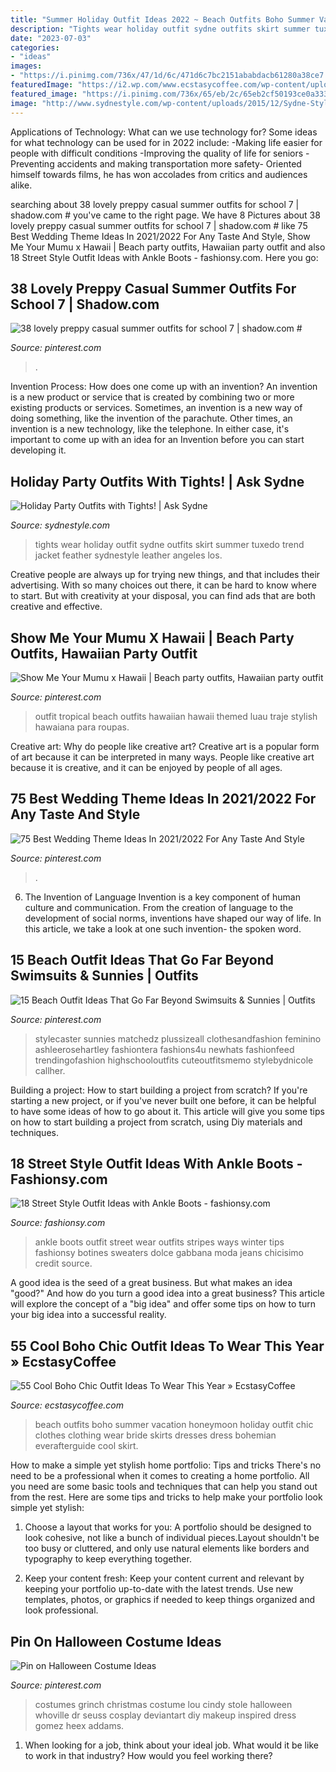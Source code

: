 ```yaml
---
title: "Summer Holiday Outfit Ideas 2022 ~ Beach Outfits Boho Summer Vacation Honeymoon Holiday Outfit Chic Clothes Clothing Wear Bride Skirts Dresses Dress Bohemian Everafterguide Cool Skirt"
description: "Tights wear holiday outfit sydne outfits skirt summer tuxedo trend jacket feather sydnestyle leather angeles los"
date: "2023-07-03"
categories:
- "ideas"
images:
- "https://i.pinimg.com/736x/47/1d/6c/471d6c7bc2151ababdacb61280a38ce7.jpg"
featuredImage: "https://i2.wp.com/www.ecstasycoffee.com/wp-content/uploads/2016/11/Beach-Outfit11.jpg?resize=640%2C960"
featured_image: "https://i.pinimg.com/736x/65/eb/2c/65eb2cf50193ce0a3335a65464c312da.jpg"
image: "http://www.sydnestyle.com/wp-content/uploads/2015/12/Sydne-Style-shows-how-to-wear-the-feather-skirt-trend-with-a-tuxedo-jacket-and-tights.jpg"
---
```



Applications of Technology: What can we use technology for?
Some ideas for what technology can be used for in 2022 include: 
-Making life easier for people with difficult conditions 
-Improving the quality of life for seniors 
-Preventing accidents and making transportation more safety- Oriented himself towards films, he has won accolades from critics and audiences alike.

	

		
searching about 38 lovely preppy casual summer outfits for school 7 | shadow.com # you've came to the right page. We have 8 Pictures about 38 lovely preppy casual summer outfits for school 7 | shadow.com # like 75 Best Wedding Theme Ideas In 2021/2022 For Any Taste And Style, Show Me Your Mumu x Hawaii | Beach party outfits, Hawaiian party outfit and also 18 Street Style Outfit Ideas with Ankle Boots - fashionsy.com. Here you go:
		
    
## 38 Lovely Preppy Casual Summer Outfits For School 7 | Shadow.com #

<img loading=lazy src="https://i.pinimg.com/736x/47/1d/6c/471d6c7bc2151ababdacb61280a38ce7.jpg" onerror="this.onerror=null;this.src='https://tse4.mm.bing.net/th?id=OIP.I6IdJLLTlQ-s4Qy1ZzbtPAHaOj&amp;pid=15.1';" alt="38 lovely preppy casual summer outfits for school 7 | shadow.com #">

_Source: pinterest.com_

>. 

	

Invention Process: How does one come up with an invention?
An invention is a new product or service that is created by combining two or more existing products or services. Sometimes, an invention is a new way of doing something, like the invention of the parachute. Other times, an invention is a new technology, like the telephone. In either case, it's important to come up with an idea for an Invention before you can start developing it.

    
## Holiday Party Outfits With Tights! | Ask Sydne

<img loading=lazy src="http://www.sydnestyle.com/wp-content/uploads/2015/12/Sydne-Style-shows-how-to-wear-the-feather-skirt-trend-with-a-tuxedo-jacket-and-tights.jpg" onerror="this.onerror=null;this.src='https://tse3.mm.bing.net/th?id=OIP.dDOEyHvhh1gZ3TQ4ykqw1QHaKE&amp;pid=15.1';" alt="Holiday Party Outfits with Tights! | Ask Sydne">

_Source: sydnestyle.com_

>tights wear holiday outfit sydne outfits skirt summer tuxedo trend jacket feather sydnestyle leather angeles los. 

	

Creative people are always up for trying new things, and that includes their advertising. With so many choices out there, it can be hard to know where to start. But with creativity at your disposal, you can find ads that are both creative and effective.

    
## Show Me Your Mumu X Hawaii | Beach Party Outfits, Hawaiian Party Outfit

<img loading=lazy src="https://i.pinimg.com/736x/65/eb/2c/65eb2cf50193ce0a3335a65464c312da.jpg" onerror="this.onerror=null;this.src='https://tse1.mm.bing.net/th?id=OIP.rUdXGAuJy2952s__PKRvfwHaLF&amp;pid=15.1';" alt="Show Me Your Mumu x Hawaii | Beach party outfits, Hawaiian party outfit">

_Source: pinterest.com_

>outfit tropical beach outfits hawaiian hawaii themed luau traje stylish hawaiana para roupas. 

	

Creative art: Why do people like creative art?
Creative art is a popular form of art because it can be interpreted in many ways. People like creative art because it is creative, and it can be enjoyed by people of all ages.

    
## 75 Best Wedding Theme Ideas In 2021/2022 For Any Taste And Style

<img loading=lazy src="https://i.pinimg.com/736x/74/72/4a/74724a4f9ae9a3b36093888217799af9.jpg" onerror="this.onerror=null;this.src='https://tse4.mm.bing.net/th?id=OIP.BICrvzwzobIOWcdV216Q0AHaJQ&amp;pid=15.1';" alt="75 Best Wedding Theme Ideas In 2021/2022 For Any Taste And Style">

_Source: pinterest.com_

>. 

	

6. The Invention of Language
Invention is a key component of human culture and communication. From the creation of language to the development of social norms, inventions have shaped our way of life. In this article, we take a look at one such invention- the spoken word.

    
## 15 Beach Outfit Ideas That Go Far Beyond Swimsuits &amp; Sunnies | Outfits

<img loading=lazy src="https://i.pinimg.com/736x/0c/6c/f3/0c6cf3d553bde7a549f07ca5d0a6b9af.jpg" onerror="this.onerror=null;this.src='https://tse4.mm.bing.net/th?id=OIP.vHRZZ4MByrckGR3VvOpagQHaLG&amp;pid=15.1';" alt="15 Beach Outfit Ideas That Go Far Beyond Swimsuits &amp; Sunnies | Outfits">

_Source: pinterest.com_

>stylecaster sunnies matchedz plussizeall clothesandfashion feminino ashleerosehartley fashiontera fashions4u newhats fashionfeed trendingofashion highschooloutfits cuteoutfitsmemo stylebydnicole callher. 

	

Building a project: How to start building a project from scratch?
If you're starting a new project, or if you've never built one before, it can be helpful to have some ideas of how to go about it. This article will give you some tips on how to start building a project from scratch, using Diy materials and techniques.

    
## 18 Street Style Outfit Ideas With Ankle Boots - Fashionsy.com

<img loading=lazy src="http://fashionsy.com/wp-content/uploads/2013/11/dolce-gabbana-fashion-brands-white-dark-blue-sweaterslook-main-single-630x924.jpg" onerror="this.onerror=null;this.src='https://tse2.mm.bing.net/th?id=OIP.LoG_6fBKBqLBWV-sLU3w2gHaK3&amp;pid=15.1';" alt="18 Street Style Outfit Ideas with Ankle Boots - fashionsy.com">

_Source: fashionsy.com_

>ankle boots outfit street wear outfits stripes ways winter tips fashionsy botines sweaters dolce gabbana moda jeans chicisimo credit source. 

	

A good idea is the seed of a great business. But what makes an idea "good?" And how do you turn a good idea into a great business? This article will explore the concept of a "big idea" and offer some tips on how to turn your big idea into a successful reality.

    
## 55 Cool Boho Chic Outfit Ideas To Wear This Year » EcstasyCoffee

<img loading=lazy src="https://i2.wp.com/www.ecstasycoffee.com/wp-content/uploads/2016/11/Beach-Outfit11.jpg?resize=640%2C960" onerror="this.onerror=null;this.src='https://tse1.mm.bing.net/th?id=OIP.kvsS0A5qQJTay968-WJn3QHaLH&amp;pid=15.1';" alt="55 Cool Boho Chic Outfit Ideas To Wear This Year » EcstasyCoffee">

_Source: ecstasycoffee.com_

>beach outfits boho summer vacation honeymoon holiday outfit chic clothes clothing wear bride skirts dresses dress bohemian everafterguide cool skirt. 

	

How to make a simple yet stylish home portfolio: Tips and tricks
There's no need to be a professional when it comes to creating a home portfolio. All you need are some basic tools and techniques that can help you stand out from the rest. Here are some tips and tricks to help make your portfolio look simple yet stylish:
1. Choose a layout that works for you: A portfolio should be designed to look cohesive, not like a bunch of individual pieces.Layout shouldn't be too busy or cluttered, and only use natural elements like borders and typography to keep everything together.

2. Keep your content fresh: Keep your content current and relevant by keeping your portfolio up-to-date with the latest trends. Use new templates, photos, or graphics if needed to keep things organized and look professional.


    
## Pin On Halloween Costume Ideas

<img loading=lazy src="https://i.pinimg.com/736x/8e/e1/e7/8ee1e7663dbb040aab813696e1885f7b--the-grinch-stole-christmas-christmas-.jpg" onerror="this.onerror=null;this.src='https://tse4.mm.bing.net/th?id=OIP.hEuIWMrYwcbLkH7ebiiNSgHaLH&amp;pid=15.1';" alt="Pin on Halloween Costume Ideas">

_Source: pinterest.com_

>costumes grinch christmas costume lou cindy stole halloween whoville dr seuss cosplay deviantart diy makeup inspired dress gomez heex addams. 

	

1) When looking for a job, think about your ideal job. What would it be like to work in that industry? How would you feel working there?

